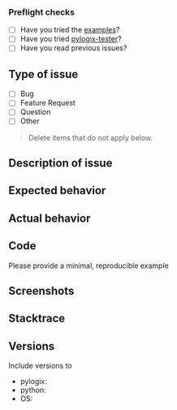 ### Preflight checks

- [ ] Have you tried the [examples](https://github.com/dmroeder/pylogix/tree/master/examples)?
- [ ] Have you tried [pylogix-tester](https://github.com/TheFern2/pylogix-tester)?
- [ ] Have you read previous issues?

## Type of issue

- [ ] Bug
- [ ] Feature Request
- [ ] Question
- [ ] Other

> Delete items that do not apply below.

## Description of issue

## Expected behavior

## Actual behavior

## Code

Please provide a minimal, reproducible example

## Screenshots

## Stacktrace

## Versions

Include versions to

- pylogix:
- python:
- OS:
